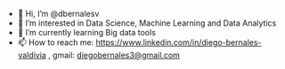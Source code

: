 - 👋 Hi, I’m @dbernalesv
- 👀 I’m interested in Data Science, Machine Learning and Data Analytics
- 🌱 I’m currently learning Big data tools
- 📫 How to reach me: https://www.linkedin.com/in/diego-bernales-valdivia , gmail: diegobernales3@gmail.com

<!---
dbernalesv/dbernalesv is a ✨ special ✨ repository because its `README.md` (this file) appears on your GitHub profile.
You can click the Preview link to take a look at your changes.
--->

